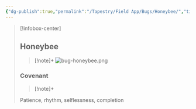 ```yaml
---
{"dg-publish":true,"permalink":"/Tapestry/Field App/Bugs/Honeybee/","title":"Honeybee","tags":["covenants/animals/bugs"],"dgHomeLink":true,"dgEnableSearch":true}
---
```


> [!infobox-center] 
> ## Honeybee
> > [!note]+
> ![bug-honeybee.png](/img/user/File%20Vault/Field%20App/bugs/bug-honeybee.png)
> ### Covenant
>> [!note]+ 
>  <p class="note short">Patience, rhythm, selflessness, completion</p>
>  
